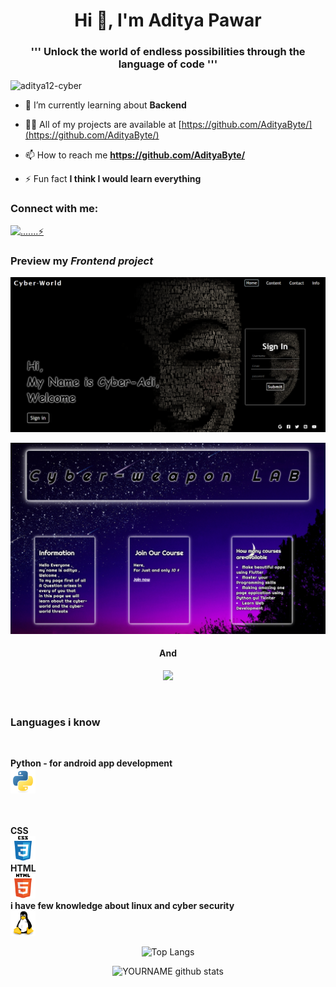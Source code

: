 <h1 align="center">Hi 👋, I'm Aditya Pawar</h1>

<h3 align="center">''' Unlock the world of endless possibilities through the language of code '''</h3>
  
<p align="left"> <img src="https://komarev.com/ghpvc/?username=aditya12-cyber&label=Profile%20views&color=0e75b6&style=flat" alt="aditya12-cyber" /> </p>

- 🌱 I’m currently learning about **Backend**

- 👨‍💻 All of my projects are available at [https://github.com/AdityaByte/](https://github.com/AdityaByte/)

- 📫 How to reach me **https://github.com/AdityaByte/**

- ⚡ Fun fact **I think I would learn everything**



<h3 align="left">Connect with me:</h3>
<p align="left">
<a href="https://instagram.com/adityaxd._.z/" target="blank"><img align="center" src="https://raw.githubusercontent.com/rahuldkjain/github-profile-readme-generator/master/src/images/icons/Social/instagram.svg" alt=".......⚡" height="30" width="40" /></a>
</p>

<h3 align="left">Preview my <em>Frontend project</em></h3>

![](git1.PNG)

![](git2.PNG)

<h4 align="center">And</h4>

<div align="center">

![](vidgif.gif)
  
</div>

<br>

<h3 align="left">Languages i know </h3>
<br>
<p align="Left">
  <strong>Python - for android app development</strong>
  <br>
  <a href="https://www.python.org" target="_blank"> <img src="https://raw.githubusercontent.com/devicons/devicon/master/icons/python/python-original.svg" alt="python" width="40" height="40"/> </a> </p>
  <br>
  <br>
  <strong>CSS</strong>
  <br>
  <a href="https://www.w3schools.com/css/" target="_blank"> <img src="https://raw.githubusercontent.com/devicons/devicon/master/icons/css3/css3-original-wordmark.svg" alt="css3" width="40" height="40"/> </a> 
  <br>
  <strong>HTML</strong>
  <br>
  <a href="https://www.w3.org/html/" target="_blank"> <img src="https://raw.githubusercontent.com/devicons/devicon/master/icons/html5/html5-original-wordmark.svg" alt="html5" width="40" height="40"/> </a>  </a>
  <br>
  <strong>i have few knowledge about linux and cyber security</strong>
  <br>
  <a href="https://www.linux.org/" target="_blank"> <img src="https://raw.githubusercontent.com/devicons/devicon/master/icons/linux/linux-original.svg" alt="linux" width="40" height="40"/> </a> 
  <br>

 
<div align="center">
  
![Top Langs](https://github-readme-stats.vercel.app/api/top-langs/?username=aditya12-cyber&theme=tokyonight)

</div>
  
<div align="center">
  
![YOURNAME github stats](https://github-readme-stats.vercel.app/api?username=aditya12-cyber&show_icons=true&hide_border=true)
  
</div>
